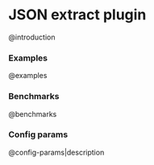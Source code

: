 # JSON extract plugin
@introduction

### Examples
@examples

### Benchmarks
@benchmarks

### Config params
@config-params|description
